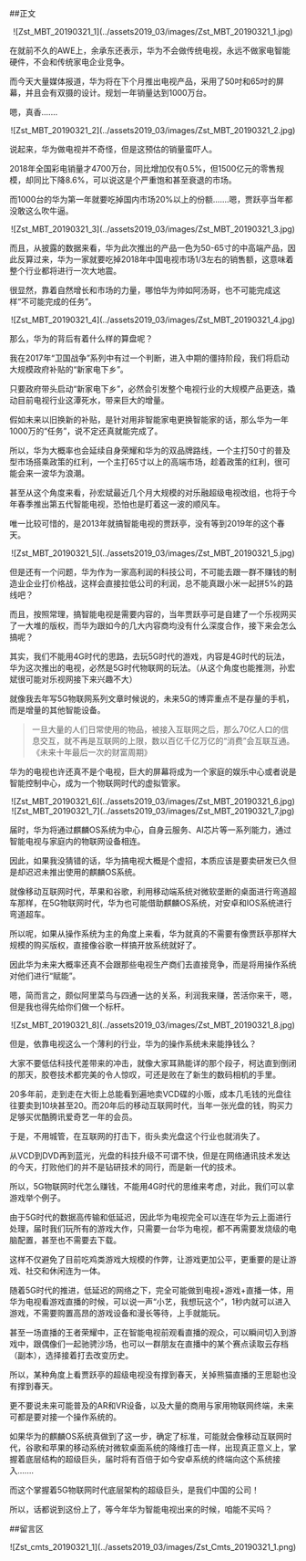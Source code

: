 ##正文

 <div align="center">![Zst_MBT_20190321_1](../assets2019_03/images/Zst_MBT_20190321_1.jpg)</div>

在就前不久的AWE上，余承东还表示，华为不会做传统电视，永远不做家电智能硬件，不会和传统家电企业竞争。

而今天大量媒体报道，华为将在下个月推出电视产品，采用了50吋和65吋的屏幕，并且会有双摄的设计。规划一年销量达到1000万台。

嗯，真香.......

 <div align="center">![Zst_MBT_20190321_2](../assets2019_03/images/Zst_MBT_20190321_2.jpg)</div>

说起来，华为做电视并不奇怪，但是这预估的销量蛮吓人。

2018年全国彩电销量才4700万台，同比增加仅有0.5%，但1500亿元的零售规模，却同比下降8.6%，可以说这是个严重饱和甚至衰退的市场。

而1000台的华为第一年就要吃掉国内市场20%以上的份额.......嗯，贾跃亭当年都没敢这么吹牛逼。

 <div align="center">![Zst_MBT_20190321_3](../assets2019_03/images/Zst_MBT_20190321_3.jpg)</div>

而且，从披露的数据来看，华为此次推出的产品一色为50-65寸的中高端产品，因此反算过来，华为一家就要吃掉2018年中国电视市场1/3左右的销售额，这意味着整个行业都将进行一次大地震。

很显然，靠着自然增长和市场的力量，哪怕华为帅如阿汤哥，也不可能完成这样“不可能完成的任务”。

 <div align="center">![Zst_MBT_20190321_4](../assets2019_03/images/Zst_MBT_20190321_4.jpg)</div>

那么，华为的背后有着什么样的算盘呢？

我在2017年“卫国战争”系列中有过一个判断，进入中期的僵持阶段，我们将启动大规模政府补贴的“新家电下乡”。

只要政府带头启动“新家电下乡”，必然会引发整个电视行业的大规模产品更迭，撬动目前电视行业这潭死水，带来巨大的增量。

假如未来以旧换新的补贴，是针对用非智能家电更换智能家的话，那么华为一年1000万的“任务”，说不定还真就能完成了。

所以，华为大概率也会延续自身荣耀和华为的双品牌路线，一个主打50寸的普及型市场搭乘政策的红利，一个主打65寸以上的高端市场，趁着政策的红利，很可能会来一波华为浪潮。

甚至从这个角度来看，孙宏斌最近几个月大规模的对乐融超级电视改组，也将于今年春季推出第五代智能电视，恐怕也是盯着这一波的顺风车。

唯一比较可惜的，是2013年就搞智能电视的贾跃亭，没有等到2019年的这个春天。

 <div align="center">![Zst_MBT_20190321_5](../assets2019_03/images/Zst_MBT_20190321_5.jpg)</div>

但是还有一个问题，华为作为一家高利润的科技公司，不可能去跟一群不赚钱的制造业企业打价格战，这样会直接拉低公司的利润，总不能真跟小米一起拼5%的路线吧？

而且，按照常理，搞智能电视是需要内容的，当年贾跃亭可是自建了一个乐视网买了一大堆的版权，而华为跟如今的几大内容商均没有什么深度合作，接下来会怎么搞呢？

其实，我们不能用4G时代的思路，去玩5G时代的游戏，内容是4G时代的玩法，华为这次推出的电视，必然是5G时代物联网的玩法。（从这个角度也能推测，孙宏斌很可能对乐视网接下来兴趣不大）

就像我去年写5G物联网系列文章时候说的，未来5G的博弈重点不是存量的手机，而是增量的其他智能设备。

>一旦大量的人们日常使用的物品，被接入互联网之后，那么70亿人口的信息交互，就不再是互联网的上限，数以百亿千亿万亿的“消费”会互联互通。
>《未来十年最后一次的财富周期》

华为的电视也许还真不是个电视，巨大的屏幕将成为一个家庭的娱乐中心或者说是智能控制中心，成为一个物联网时代的虚拟管家。

 <div align="center">![Zst_MBT_20190321_6](../assets2019_03/images/Zst_MBT_20190321_6.jpg)</div>
 <div align="center">![Zst_MBT_20190321_7](../assets2019_03/images/Zst_MBT_20190321_7.jpg)</div>

届时，华为将通过麒麟OS系统为中心，自身云服务、AI芯片等一系列能力，通过智能电视与家庭内的物联网设备相连。

因此，如果我没猜错的话，华为搞电视大概是个虚招，本质应该是要卖研发已久但是却迟迟未推出使用的麒麟OS系统。

就像移动互联网时代，苹果和谷歌，利用移动端系统对微软垄断的桌面进行弯道超车那样，在5G物联网时代，华为也可能借助麒麟OS系统，对安卓和IOS系统进行弯道超车。

所以呢，如果从操作系统为主的角度上来看，华为就真的不需要有像贾跃亭那样大规模的购买版权，直接像谷歌一样搞开放系统就好了。

因此华为未来大概率还真不会跟那些电视生产商们去直接竞争，而是将用操作系统对他们进行“赋能”。

嗯，简而言之，颇似阿里菜鸟与四通一达的关系，利润我来赚，苦活你来干，嗯，但是我也得先给你们做一个标杆。
 
 <div align="center">![Zst_MBT_20190321_8](../assets2019_03/images/Zst_MBT_20190321_8.jpg)</div>

但是，依靠电视这么一个薄利的行业，华为的操作系统未来能挣钱么？

大家不要低估科技代差带来的冲击，就像大家耳熟能详的那个段子，柯达直到倒闭的那天，胶卷技术都完美的令人惊叹，可还是败在了新生的数码相机的手里。

20多年前，走到走在大街上总能看到遍地卖VCD碟的小贩，成本几毛钱的光盘往往要卖到10块甚至20。而20年后的移动互联网时代，当年一张光盘的钱，购买力足够买优酷腾讯爱奇艺一年的会员。

于是，不用城管，在互联网的打击下，街头卖光盘这个行业也就消失了。

从VCD到DVD再到蓝光，光盘的科技升级不可谓不快，但是在网络通讯技术发达的今天，打败他们的并不是钻研技术的同行，而是新一代的技术。

所以，5G物联网时代怎么赚钱，不能用4G时代的思维来考虑，对此，我们可以拿游戏举个例子。

由于5G时代的数据高传输和低延迟，因此华为电视完全可以连在华为云上面进行处理，届时我们玩所有的游戏大作，只需要一台华为电视，都不再需要发烧级的电脑配置，甚至也不需要去下载。

这样不仅避免了目前吃鸡类游戏大规模的作弊，让游戏更加公平，更重要的是让游戏、社交和休闲连为一体。

随着5G时代的推进，低延迟的网络之下，完全可能做到电视+游戏+直播一体，用华为电视看游戏直播的时候，可以说一声“小艺，我想玩这个”，1秒内就可以进入游戏，不需要购置高昂的游戏设备和漫长等待，上手就能玩。

甚至一场直播的王者荣耀中，正在智能电视前观看直播的观众，可以瞬间切入到游戏中，跟偶像们一起驰骋沙场，也可以一群朋友在直播中的某个赛点读取云存档（副本），选择接着打去改变历史。

所以，某种角度上看贾跃亭的超级电视没有撑到春天，关掉熊猫直播的王思聪也没有撑到春天。

更不要说未来可能普及的AR和VR设备，以及大量的商用与家用物联网终端，未来可都是要对接一个操作系统的。

如果华为的麒麟OS系统真做到了这一步，确定了标准，可能就会像移动互联网时代，谷歌和苹果的移动系统对微软桌面系统的降维打击一样，出现真正意义上，掌握着底层结构的超级巨头，届时将有百倍于如今安卓系统的终端向这个系统接入.......

而这个掌握着5G物联网时代底层架构的超级巨头，是我们中国的公司！

所以，话都说到这份上了，等今年华为智能电视出来的时候，咱能不买吗？

##留言区
 <div align="center">![Zst_cmts_20190321_1](../assets2019_03/images/Zst_Cmts_20190321_1.png)</div>